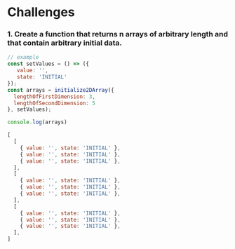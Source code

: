 # Challenges

### 1. Create a function that returns n arrays of arbitrary length and that contain arbitrary initial data. 
```js
// example
const setValues = () => ({
   value: '',
   state: 'INITIAL'
});
const arrays = initialize2DArray({
  lengthOfFirstDimension: 3,
  lengthOfSecondDimension: 5
}, setValues);

console.log(arrays)

[
  [
    { value: '', state: 'INITIAL' },
    { value: '', state: 'INITIAL' },
    { value: '', state: 'INITIAL' },
  ],
  [
    { value: '', state: 'INITIAL' },
    { value: '', state: 'INITIAL' },
    { value: '', state: 'INITIAL' },
  ],
  [
    { value: '', state: 'INITIAL' },
    { value: '', state: 'INITIAL' },
    { value: '', state: 'INITIAL' },
  ],
]
